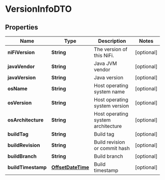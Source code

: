 # VersionInfoDTO

## Properties
Name | Type | Description | Notes
------------ | ------------- | ------------- | -------------
**niFiVersion** | **String** | The version of this NiFi. |  [optional]
**javaVendor** | **String** | Java JVM vendor |  [optional]
**javaVersion** | **String** | Java version |  [optional]
**osName** | **String** | Host operating system name |  [optional]
**osVersion** | **String** | Host operating system version |  [optional]
**osArchitecture** | **String** | Host operating system architecture |  [optional]
**buildTag** | **String** | Build tag |  [optional]
**buildRevision** | **String** | Build revision or commit hash |  [optional]
**buildBranch** | **String** | Build branch |  [optional]
**buildTimestamp** | [**OffsetDateTime**](OffsetDateTime.md) | Build timestamp |  [optional]
